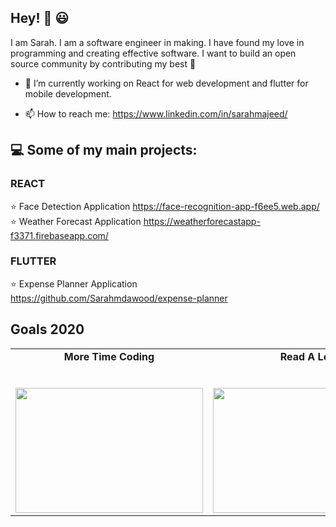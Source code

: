 ## Hey! :raising_hand: :smiley:

I am Sarah. I am a software engineer in making. I have found my love in programming and creating effective software.
I want to build an open source community by contributing my best :raised_hands: 


- 🔭 I’m currently working on React for web development and flutter for mobile development.

- 📫 How to reach me: https://www.linkedin.com/in/sarahmajeed/

## :computer: Some of my main projects:
  ### REACT     
  :star: Face Detection Application
    https://face-recognition-app-f6ee5.web.app/  
  :star: Weather Forecast Application 
    https://weatherforecastapp-f3371.firebaseapp.com/
  ### FLUTTER 
  :star: Expense Planner Application https://github.com/Sarahmdawood/expense-planner
  
## Goals 2020
<table>
  <tbody>
    <tr valign="top">
      <td width="20%" align="center">
        <span><strong>More Time Coding</strong></span><br><br><br>
        <img height="200px" src="https://giphy.com/gifs/5zs4qY7XRuYQHE6sS5/html5" width="300px">
      </td>
      <td width="20%" align="center">
        <span><strong>Read A Lot</strong></span><br><br><br>
        <img height="200px" src="https://media.giphy.com/media/l6SQZJCWcXQd7mzoiF/giphy.gif" width="300px">
      </td>
      <td width="20%" align="center">
        <span><strong>Meet New People</strong></span><br><br><br>
        <img height="200px" src="https://media.giphy.com/media/3o7abBphHJngINCHio/giphy.gif" width="300px">
      </td>
      </tbody>
</table>
  

